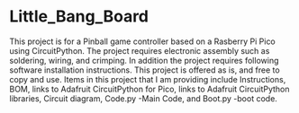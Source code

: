 # Little_Bang_Board
This project is for a Pinball game controller based on a Rasberry Pi Pico using CircuitPython.  The project requires electronic assembly such as soldering, wiring, and crimping. In addition the project requires following software installation instructions.  This project is offered as is, and free to copy and use. 
Items in this project that I am providing include Instructions, BOM, links to Adafruit CircuitPython for Pico, links to Adafruit CircuitPython libraries, Circuit diagram, Code.py -Main Code, and Boot.py -boot code. 
